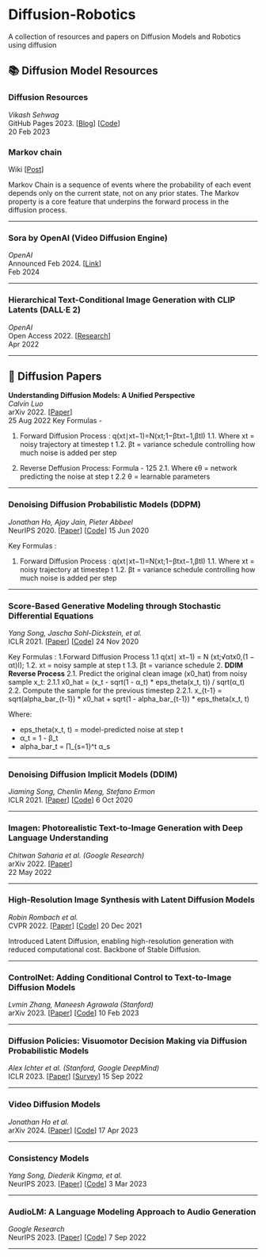 # Diffusion-Robotics
A collection of resources and papers on Diffusion Models and Robotics using diffusion

## 📚 Diffusion Model Resources

### **Diffusion Resources**  
*Vikash Sehwag*  
GitHub Pages 2023. [[Blog](https://vsehwag.github.io/blog/2023/2/all_papers_on_diffusion.html)] [[Code](https://github.com/VSehwag/minimal-diffusion)]  
20 Feb 2023

### Markov chain

Wiki [[Post](https://en.wikipedia.org/wiki/Markov_chain)]

Markov Chain is a sequence of events where the probability of each event depends only on the current state, not on any prior states. The Markov property is a core feature that underpins the forward process in the diffusion process. 



---

### **Sora by OpenAI (Video Diffusion Engine)**  
*OpenAI*  
Announced Feb 2024. [[Link](https://openai.com/sora)]  
Feb 2024

---


### **Hierarchical Text-Conditional Image Generation with CLIP Latents (DALL·E 2)**  
*OpenAI*  
Open Access 2022. [[Research](https://openai.com/research/dall-e-2)]  
Apr 2022


---

## 📘 Diffusion Papers

**Understanding Diffusion Models: A Unified Perspective** \
*Calvin Luo* \
arXiv 2022. [[Paper](https://arxiv.org/abs/2208.11970)] \
25 Aug 2022
Key Formulas - 
1. Forward Diffusion Process : q(xt∣xt−1)=N(xt;1−βtxt−1,βtI)
1.1. Where xt = noisy trajectory at timestep t
1.2.       βt  = variance schedule controlling how much noise is added per step

2. Reverse Deffusion Process: Formula - 125
2.1. Where ϵθ = network predicting the noise at step t
2.2        θ = learnable parameters
---

### **Denoising Diffusion Probabilistic Models (DDPM)**  
*Jonathan Ho, Ajay Jain, Pieter Abbeel*  
NeurIPS 2020. [[Paper](https://arxiv.org/abs/2006.11239)]  [[Code](https://github.com/hojonathanho/diffusion)]
15 Jun 2020

Key Formulas : 
1. Forward Diffusion Process : q(xt∣xt−1)=N(xt;1−βtxt−1,βtI)
1.1. Where xt = noisy trajectory at timestep t
1.2.       βt  = variance schedule controlling how much noise is added per step


---

### **Score-Based Generative Modeling through Stochastic Differential Equations**  
*Yang Song, Jascha Sohl-Dickstein, et al.*  
ICLR 2021. [[Paper](https://arxiv.org/abs/2011.13456)]  [[Code](https://github.com/yang-song/score_sde)]
24 Nov 2020

Key Formulas :
1.Forward Diffusion Process
  1.1 q(xt∣ xt−1) = N (xt;√αtx0,(1 − αt)I);
  1.2. xt = noisy sample at step t
  1.3. βt  =  variance schedule
2. **DDIM Reverse Process**
2.1. Predict the original clean image (x0_hat) from noisy sample x_t:
2.1.1 x0_hat = (x_t - sqrt(1 - α_t) * eps_theta(x_t, t)) / sqrt(α_t)
2.2. Compute the sample for the previous timestep
2.2.1. x_{t-1} = sqrt(alpha_bar_{t-1}) * x0_hat + sqrt(1 - alpha_bar_{t-1}) * eps_theta(x_t, t)

Where:
- eps_theta(x_t, t) = model-predicted noise at step t
-  α_t = 1 - β_t
-  alpha_bar_t = ∏_{s=1}^t α_s

---

### **Denoising Diffusion Implicit Models (DDIM)**  
*Jiaming Song, Chenlin Meng, Stefano Ermon*  
ICLR 2021. [[Paper](https://arxiv.org/abs/2010.02502)] [[Code](https://github.com/ermongroup/ddim)]
6 Oct 2020

---

### **Imagen: Photorealistic Text-to-Image Generation with Deep Language Understanding**  
*Chitwan Saharia et al. (Google Research)*  
arXiv 2022. [[Paper](https://arxiv.org/abs/2205.11487)]  
22 May 2022

---

### **High-Resolution Image Synthesis with Latent Diffusion Models**  
*Robin Rombach et al.*  
CVPR 2022. [[Paper](https://arxiv.org/abs/2112.10752)]  [[Code](https://github.com/CompVis/latent-diffusion)]
20 Dec 2021

Introduced Latent Diffusion, enabling high-resolution generation with reduced computational cost. Backbone of Stable Diffusion.

---

### **ControlNet: Adding Conditional Control to Text-to-Image Diffusion Models**  
*Lvmin Zhang, Maneesh Agrawala (Stanford)*  
arXiv 2023. [[Paper](https://arxiv.org/abs/2302.05543)]  [[Code](https://github.com/lllyasviel/ControlNet)]
10 Feb 2023


---

### **Diffusion Policies: Visuomotor Decision Making via Diffusion Probabilistic Models**  
*Alex Ichter et al. (Stanford, Google DeepMind)*  
ICLR 2023. [[Paper](https://arxiv.org/abs/2209.07245)]  [[Survey](https://github.com/apexrl/Diff4RLSurvey?tab=readme-ov-file)]
15 Sep 2022

---

### **Video Diffusion Models**  
*Jonathan Ho et al.*  
arXiv 2024. [[Paper](https://arxiv.org/abs/2304.08818)]  [[Code](https://github.com/lucidrains/video-diffusion-pytorch?tab=readme-ov-file)]
17 Apr 2023


---

### **Consistency Models**  
*Yang Song, Diederik Kingma, et al.*  
NeurIPS 2023. [[Paper](https://arxiv.org/abs/2303.01469)]  [[Code](https://github.com/openai/consistency_models)]
3 Mar 2023

---

### **AudioLM: A Language Modeling Approach to Audio Generation**  
*Google Research*  
NeurIPS 2023. [[Paper](https://arxiv.org/abs/2209.03143)]  [[Code](https://github.com/lucidrains/audiolm-pytorch)]
7 Sep 2022

---
